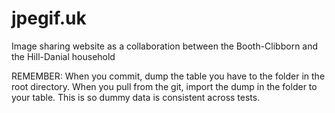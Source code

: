 # jpegif.uk
Image sharing website as a collaboration between the Booth-Clibborn and the Hill-Danial household 

REMEMBER:
When you commit, dump the table you have to the folder in the root directory.
When you pull from the git, import the dump in the folder to your table.
This is so dummy data is consistent across tests.
